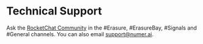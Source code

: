 # Technical Support

Ask the [RocketChat Community](https://community.numer.ai/channel/erasure) in the \#Erasure, \#ErasureBay, \#Signals and \#General channels. You can also email support@numer.ai.



